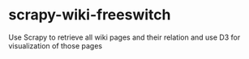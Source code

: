 scrapy-wiki-freeswitch
======================

Use Scrapy to retrieve all wiki pages and their relation and use D3 for visualization of those pages
